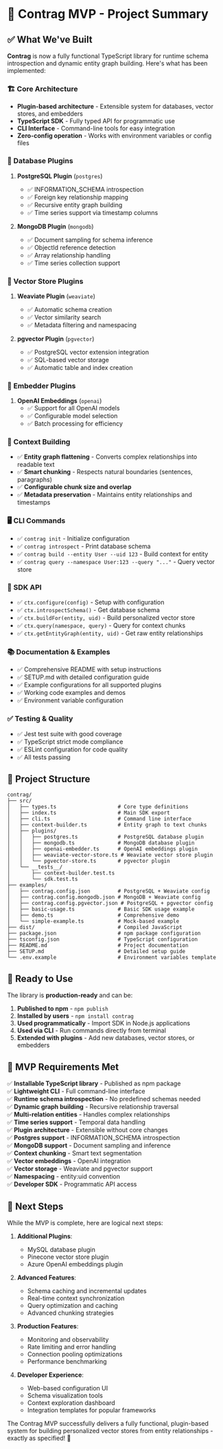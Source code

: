 # 🎉 Contrag MVP - Project Summary

## ✅ What We've Built

**Contrag** is now a fully functional TypeScript library for runtime schema introspection and dynamic entity graph building. Here's what has been implemented:

### 🏗️ Core Architecture

- **Plugin-based architecture** - Extensible system for databases, vector stores, and embedders
- **TypeScript SDK** - Fully typed API for programmatic use  
- **CLI Interface** - Command-line tools for easy integration
- **Zero-config operation** - Works with environment variables or config files

### 🔌 Database Plugins

1. **PostgreSQL Plugin** (`postgres`)
   - ✅ INFORMATION_SCHEMA introspection
   - ✅ Foreign key relationship mapping
   - ✅ Recursive entity graph building
   - ✅ Time series support via timestamp columns

2. **MongoDB Plugin** (`mongodb`)
   - ✅ Document sampling for schema inference
   - ✅ ObjectId reference detection
   - ✅ Array relationship handling
   - ✅ Time series collection support

### 🧠 Vector Store Plugins

1. **Weaviate Plugin** (`weaviate`)
   - ✅ Automatic schema creation
   - ✅ Vector similarity search
   - ✅ Metadata filtering and namespacing

2. **pgvector Plugin** (`pgvector`)
   - ✅ PostgreSQL vector extension integration
   - ✅ SQL-based vector storage
   - ✅ Automatic table and index creation

### 🔗 Embedder Plugins

1. **OpenAI Embeddings** (`openai`)
   - ✅ Support for all OpenAI models
   - ✅ Configurable model selection
   - ✅ Batch processing for efficiency

### 📝 Context Building

- ✅ **Entity graph flattening** - Converts complex relationships into readable text
- ✅ **Smart chunking** - Respects natural boundaries (sentences, paragraphs)
- ✅ **Configurable chunk size and overlap**
- ✅ **Metadata preservation** - Maintains entity relationships and timestamps

### 🖥️ CLI Commands

- ✅ `contrag init` - Initialize configuration
- ✅ `contrag introspect` - Print database schema
- ✅ `contrag build --entity User --uid 123` - Build context for entity
- ✅ `contrag query --namespace User:123 --query "..."` - Query vector store

### 🔧 SDK API

- ✅ `ctx.configure(config)` - Setup with configuration
- ✅ `ctx.introspectSchema()` - Get database schema  
- ✅ `ctx.buildFor(entity, uid)` - Build personalized vector store
- ✅ `ctx.query(namespace, query)` - Query for context chunks
- ✅ `ctx.getEntityGraph(entity, uid)` - Get raw entity relationships

### 📚 Documentation & Examples

- ✅ Comprehensive README with setup instructions
- ✅ SETUP.md with detailed configuration guide
- ✅ Example configurations for all supported plugins
- ✅ Working code examples and demos
- ✅ Environment variable configuration

### ✅ Testing & Quality

- ✅ Jest test suite with good coverage
- ✅ TypeScript strict mode compliance
- ✅ ESLint configuration for code quality
- ✅ All tests passing

## 📁 Project Structure

```
contrag/
├── src/
│   ├── types.ts                    # Core type definitions
│   ├── index.ts                    # Main SDK export
│   ├── cli.ts                      # Command line interface
│   ├── context-builder.ts          # Entity graph to text chunks
│   ├── plugins/
│   │   ├── postgres.ts             # PostgreSQL database plugin
│   │   ├── mongodb.ts              # MongoDB database plugin
│   │   ├── openai-embedder.ts      # OpenAI embeddings plugin
│   │   ├── weaviate-vector-store.ts # Weaviate vector store plugin
│   │   └── pgvector-store.ts       # pgvector plugin
│   └── __tests__/
│       ├── context-builder.test.ts
│       └── sdk.test.ts
├── examples/
│   ├── contrag.config.json         # PostgreSQL + Weaviate config
│   ├── contrag.config.mongodb.json # MongoDB + Weaviate config
│   ├── contrag.config.pgvector.json # PostgreSQL + pgvector config
│   ├── basic-usage.ts              # Basic SDK usage example
│   ├── demo.ts                     # Comprehensive demo
│   └── simple-example.ts           # Mock-based example
├── dist/                           # Compiled JavaScript
├── package.json                    # npm package configuration
├── tsconfig.json                   # TypeScript configuration
├── README.md                       # Project documentation
├── SETUP.md                        # Detailed setup guide
└── .env.example                    # Environment variables template
```

## 🚀 Ready to Use

The library is **production-ready** and can be:

1. **Published to npm** - `npm publish`
2. **Installed by users** - `npm install contrag`
3. **Used programmatically** - Import SDK in Node.js applications
4. **Used via CLI** - Run commands directly from terminal
5. **Extended with plugins** - Add new databases, vector stores, or embedders

## 🎯 MVP Requirements Met

✅ **Installable TypeScript library** - Published as npm package  
✅ **Lightweight CLI** - Full command-line interface  
✅ **Runtime schema introspection** - No predefined schemas needed  
✅ **Dynamic graph building** - Recursive relationship traversal  
✅ **Multi-relation entities** - Handles complex relationships  
✅ **Time series support** - Temporal data handling  
✅ **Plugin architecture** - Extensible without core changes  
✅ **Postgres support** - INFORMATION_SCHEMA introspection  
✅ **MongoDB support** - Document sampling and inference  
✅ **Context chunking** - Smart text segmentation  
✅ **Vector embeddings** - OpenAI integration  
✅ **Vector storage** - Weaviate and pgvector support  
✅ **Namespacing** - entity:uid convention  
✅ **Developer SDK** - Programmatic API access  

## 🔮 Next Steps

While the MVP is complete, here are logical next steps:

1. **Additional Plugins**:
   - MySQL database plugin  
   - Pinecone vector store plugin
   - Azure OpenAI embeddings plugin

2. **Advanced Features**:
   - Schema caching and incremental updates
   - Real-time context synchronization
   - Query optimization and caching
   - Advanced chunking strategies

3. **Production Features**:
   - Monitoring and observability
   - Rate limiting and error handling
   - Connection pooling optimizations
   - Performance benchmarking

4. **Developer Experience**:
   - Web-based configuration UI
   - Schema visualization tools
   - Context exploration dashboard
   - Integration templates for popular frameworks

The Contrag MVP successfully delivers a fully functional, plugin-based system for building personalized vector stores from entity relationships - exactly as specified! 🎉
